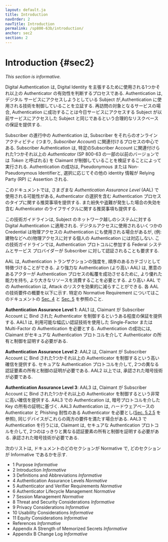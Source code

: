 ```yaml
---
layout: default.ja
title: Introduction
navOrder: 2
navTitle: Introduction
permalink: /sp800-63b/introduction/
anchor: sec2
section: 2
---
```


# Introduction {#sec2}

_This section is informative._

<!-- 
Digital authentication is the process of determining the validity of one or more authenticators used to claim a digital identity. Authentication establishes that a subject attempting to access a digital service is in control of the technologies used to authenticate. For services in which return visits are applicable, successfully authenticating provides reasonable risk-based assurances that the subject accessing the service today is the same as the one who accessed the service previously.
-->

Digital Authentication は, Digital Identity を主張するために使用される1つかそれ以上の Authenticator の有効性を判断するプロセスである. Authentication は, デジタル サービスにアクセスしようとしている Subject が,Authentication に使用される技術を制御していることを立証する. 再訪問の対象となるサービスの場合, Authentication に成功することは今日サービスにアクセスする Subject が以前サービスにアクセスした Subject と同じであるという合理的なリスクベースの保証を提供する.

<!-- 
The ongoing authentication of subscribers is central to the process of associating a subscriber with their online activity (i.e., with their _subscriber account_). Subscriber authentication is performed by verifying that the claimant controls one or more *authenticators* (called *tokens* in some earlier versions of SP 800-63) associated with a given subscriber account. A successful authentication results in the assertion of a pseudonymous or non-pseudonymous identifier and optionally other identity information to the relying party (RP).
-->

Subscriber の進行中の Authentication は, Subscriber をそれらのオンライン アクティビティ (つまり, _Subscriber Account_) に関連付けるプロセスの中心である.  Subscriber Authentication は, 特定のSubscriber Account に関連付けられた1つかそれ以上の *Authenticator* (SP 800-63 の一部の以前のバージョンでは *Token* と呼ばれる) を Claimant が制御していることを検証することによって実行される.  Authentication の成功は, Pseudonymous または Non-Pseudonymous Identifierと, 選択に応じてその他の identity 情報が Relying Party (RP) に Assertion される. 

<!-- 
This document provides recommendations on types of authentication processes, including choices of authenticators, that may be used at various *authentication assurance levels* (AALs). It also provides recommendations on the lifecycle of authenticators, including revocation in the event of loss or theft.
-->

このドキュメントでは, さまざまな *Authentication Assurance Level* (AAL) で使用される可能性がある, Authenticator の選択を含む Authentication プロセスのタイプに関する推奨事項を提供する. また紛失や盗難が発生した場合の失効を含む Authenticator のライフサイクルに関する推奨事項も提供する. 

<!-- 
This technical guideline applies to digital authentication of subjects to systems over a network. It does not address the authentication of a person for physical access (e.g., to a building), though some credentials used for digital access may also be used for physical access authentication. This technical guideline also requires that federal systems and service providers participating in authentication protocols be authenticated to subscribers.
-->

この技術ガイドラインは, Subject のネットワーク越しのシステムに対する Digital Authentication に適用される. デジタルアクセスに使用されるいくつかの Credential は物理アクセスの Authentication にも使用される場合があるが, (例: 建物などへの)物理アクセスに対する個人の Authentication には対応しない. この技術ガイドラインでは, Authentication プロトコルに参加する Federal システムとサービス プロバイダーが Subscriber に対して認証されることも要求する. 

<!-- 
The AAL characterizes the strength of an authentication transaction as an ordinal category. Stronger authentication (a higher AAL) requires malicious actors to have better capabilities and to expend greater resources in order to successfully subvert the authentication process. Authentication at higher AALs can effectively reduce the risk of attacks. A high-level summary of the technical requirements for each of the AALs is provided below; see [Sec. 4](sec4_aal.md#AAL_SEC4) and [Sec. 5](sec5_authenticators.md#AAL_SEC5) of this document for specific normative requirements.
-->

AAL は, Authentication トランザクションの強度を, 順序のあるカテゴリとして特徴づけることができる. より強力な Authentication (より高い AAL) は, 悪意のあるアクターが Authentication プロセスの転覆を成功させるために, より優れた能力を持ち, より大きなリソースを消費することを必要とする. より高い AAL での Authentication は, Attack のリスクを効果的に減らすことができる. 各 AAL の技術要件の概要を以下に示す. 特定の Normative Requirement についてはこのドキュメントの [Sec. 4](sec4_aal.md#AAL_SEC4) と [Sec. 5](sec5_authenticators.md#AAL_SEC5) を参照のこと.

<!-- 
**Authentication Assurance Level 1**: AAL1 provides some assurance that the claimant controls an authenticator bound to the subscriber account. AAL1 requires either single-factor or multi-factor authentication using a wide range of available authentication technologies. Successful authentication requires that the claimant prove possession and control of the authenticator through a secure authentication protocol.
-->

**Authentication Assurance Level 1**: AAL1 は, Claimant が Subscriber Account に Bind された Authenticator を制御するというある程度の保証を提供する. AAL1 は, 利用可能な幅広い認証技術を使用した Single-Factor または Multi-Factor の Authentication を必要とする. Authentication の成功には, Claimant がセキュアな Authentication プロトコルを介して Authenticator の所有と制御を証明する必要がある. 

<!-- 
**Authentication Assurance Level 2**: AAL2 provides high confidence that the claimant controls one or more authenticators bound to the subscriber account. Proof of possession and control of two different authentication factors is required through secure authentication protocols. Approved cryptographic techniques are required at AAL2 and above.
-->

**Authentication Assurance Level 2**: AAL2 は, Claimant が Subscriber Account に Bind された1つかそれ以上の Authenticator を制御するという高い確信を提供する. セキュアな Authentication プロトコルを介して, 2つの異なる認証要素の所有と制御の証明が必要である. AAL2 以上では, 承認された暗号技術が必要である. 

<!--
**Authentication Assurance Level 3**: AAL3 provides very high confidence that the claimant controls one or more authenticators bound to the subscriber account. Authentication at AAL3 is based on proof of possession of a key through a cryptographic protocol. AAL3 authentication requires a hardware-based authenticator and a phishing-resistant authenticator (see [Sec. 5.2.5](sec5_authenticators.md#verifimpers)); the same device may fulfill both these requirements. In order to authenticate at AAL3, claimants are required to prove possession and control of two distinct authentication factors through secure authentication protocols. Approved cryptographic techniques are required.
-->

**Authentication Assurance Level 3**: AAL3 は, Claimant が Subscriber Account に Bind された1つかそれ以上の Authenticator を制御するという非常に高い確信を提供する. AAL3 での Authentication は, 暗号プロトコルを介した Key の所有の証明に基づく. AAL3 Authentication は, ハードウェアベースの Authenticator と Phishing 耐性のある Authenticator を必要とし([Sec. 5.2.5](sec5_authenticators.md#verifimpers) を参照), 同じデバイスがこれらの両方の要件を満たす場合がある. AAL3 で Authentication を行うには, Claimant は, セキュアな Authentication プロトコルを介して, 2つのはっきりと異なる認証要素の所有と制御を証明する必要がある. 承認された暗号技術が必要である.

<!--
The following list states which sections of the document are normative and which are informative:
-->

次のリストは, ドキュメントのどのセクションが Normative で, どのセクションが Informative であるかを示す.

- 1 Purpose _Informative_
- 2 Introduction _Informative_
- 3 Definitions and Abbreviations _Informative_
- 4 Authentication Assurance Levels  _Normative_
- 5 Authenticator and Verifier Requirements  _Normative_
- 6 Authenticator Lifecycle Management  _Normative_
- 7 Session Management  _Normative_
- 8 Threat and Security Considerations _Informative_
- 9 Privacy Considerations _Informative_
- 10 Usability Considerations _Informative_
- 11 Equity Considerations _Informative_
- References _Informative_
- Appendix A Strength of Memorized Secrets _Informative_
- Appendix B Change Log _Informative_
